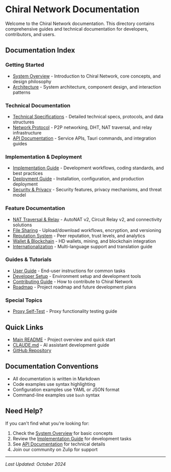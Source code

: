 # Chiral Network Documentation

Welcome to the Chiral Network documentation. This directory contains comprehensive guides and technical documentation for developers, contributors, and users.

## Documentation Index

### Getting Started
- [System Overview](system-overview.md) - Introduction to Chiral Network, core concepts, and design philosophy
- [Architecture](architecture.md) - System architecture, component design, and interaction patterns

### Technical Documentation
- [Technical Specifications](technical-specifications.md) - Detailed technical specs, protocols, and data structures
- [Network Protocol](network-protocol.md) - P2P networking, DHT, NAT traversal, and relay infrastructure
- [API Documentation](api-documentation.md) - Service APIs, Tauri commands, and integration guides

### Implementation & Deployment
- [Implementation Guide](implementation-guide.md) - Development workflows, coding standards, and best practices
- [Deployment Guide](deployment-guide.md) - Installation, configuration, and production deployment
- [Security & Privacy](security-privacy.md) - Security features, privacy mechanisms, and threat model

### Feature Documentation
- [NAT Traversal & Relay](nat-traversal.md) - AutoNAT v2, Circuit Relay v2, and connectivity solutions
- [File Sharing](file-sharing.md) - Upload/download workflows, encryption, and versioning
- [Reputation System](reputation.md) - Peer reputation, trust levels, and analytics
- [Wallet & Blockchain](wallet-blockchain.md) - HD wallets, mining, and blockchain integration
- [Internationalization](i18n.md) - Multi-language support and translation guide

### Guides & Tutorials
- [User Guide](user-guide.md) - End-user instructions for common tasks
- [Developer Setup](developer-setup.md) - Environment setup and development tools
- [Contributing Guide](contributing.md) - How to contribute to Chiral Network
- [Roadmap](roadmap.md) - Project roadmap and future development plans

### Special Topics
- [Proxy Self-Test](PROXY_SELF_TEST.md) - Proxy functionality testing guide

## Quick Links

- [Main README](../README.md) - Project overview and quick start
- [CLAUDE.md](../CLAUDE.md) - AI assistant development guide
- [GitHub Repository](https://github.com/Aery1e/chiral-network)

## Documentation Conventions

- All documentation is written in Markdown
- Code examples use syntax highlighting
- Configuration examples use YAML or JSON format
- Command-line examples use `bash` syntax

## Need Help?

If you can't find what you're looking for:
1. Check the [System Overview](system-overview.md) for basic concepts
2. Review the [Implementation Guide](implementation-guide.md) for development tasks
3. See [API Documentation](api-documentation.md) for technical details
4. Join our community on Zulip for support

---

*Last Updated: October 2024*
